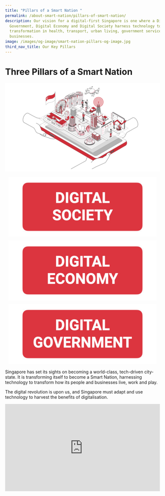 ```yaml
---
title: "Pillars of a Smart Nation "
permalink: /about-smart-nation/pillars-of-smart-nation/
description: Our vision for a digital-first Singapore is one where a Digital
  Government, Digital Economy and Digital Society harness technology to effect
  transformation in health, transport, urban living, government services and
  businesses.
image: /images/og-image/smart-nation-pillars-og-image.jpg
third_nav_title: Our Key Pillars
---
```

# Three Pillars of a Smart Nation
![Three Pillars of a Smart Nation](/images/abt-smart-nation/smart_nation_pillars.jpg)

<div class="row">
	<div class="col" style="margin: 10px;"> 
		<a href="/about-smart-nation/digital-society"><img src="/images/abt-smart-nation/digital_society_button.jpg" alt="Digital Society"></a></div>
	<div class="col" style="margin: 10px;">  
		<a href="/about-smart-nation/digital-economy"><img src="/images/abt-smart-nation/digital_economy_button.jpg" alt="Digital Economy"></a></div>
	<div class="col" style="margin: 10px;"> 
		<a href="/about-smart-nation/digital-government"><img src="/images/abt-smart-nation/digital_government_button.jpg" alt="Digital Government"></a></div>
	</div>
	
Singapore has set its sights on becoming a world-class, tech-driven city-state. It is transforming itself to become a Smart Nation, harnessing technology to transform how its people and businesses live, work and play.  
  
The digital revolution is upon us, and Singapore must adapt and use technology to harvest the benefits of digitalisation.

<div style="max-width: 1280px">
    <div
        style="
            height: 0;
            overflow: hidden;
            position: relative;
            padding-bottom: 56.25%;
        "
    >
        <iframe
            src="https://www.youtube.com/embed/DJmoy41mWDQ" 
            height="720"
            width="1280"
            frameborder="0"
            title="YouTube video player"
            allow="accelerometer; autoplay; clipboard-write; encrypted-media; gyroscope; picture-in-picture"
            style="
                top: 0;
                left: 0;
                right: 0;
                bottom: 0;
                height: 100%;
                border: none;
                max-width: 100%;
                position: absolute;
            "
        ></iframe>
    </div>
</div>
